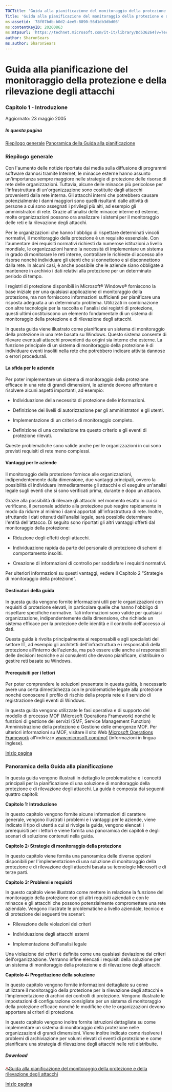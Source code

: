 ```yaml
---
TOCTitle: 'Guida alla pianificazione del monitoraggio della protezione e della rilevazione degli attacchi - Capitolo 1'
Title: 'Guida alla pianificazione del monitoraggio della protezione e della rilevazione degli attacchi - Capitolo 1'
ms:assetid: '78f07bdb-b0d2-4ee5-8890-56d1db3dbd06'
ms:contentKeyID: 20200863
ms:mtpsurl: 'https://technet.microsoft.com/it-it/library/Dd536264(v=TechNet.10)'
author: SharonSears
ms.author: SharonSears
---
```


Guida alla pianificazione del monitoraggio della protezione e della rilevazione degli attacchi
==============================================================================================

### Capitolo 1 - Introduzione

Aggiornato: 23 maggio 2005

##### In questa pagina

[](#ebaa)[Riepilogo generale](#ebaa)
[](#eaaa)[Panoramica della Guida alla pianificazione](#eaaa)

### Riepilogo generale

Con l'aumento delle notizie riportate dai media sulla diffusione di programmi software dannosi tramite Internet, le minacce esterne hanno assunto un'importanza sempre maggiore nelle strategie di protezione delle risorse di rete delle organizzazioni. Tuttavia, alcune delle minacce più pericolose per l'infrastruttura di un'organizzazione sono costituite dagli attacchi provenienti dalla rete interna. Gli attacchi interni che potrebbero causare potenzialmente i danni maggiori sono quelli risultanti dalle attività di persone a cui sono assegnati i privilegi più alti, ad esempio gli amministratori di rete. Grazie all'analisi delle minacce interne ed esterne, molte organizzazioni possono ora analizzare i sistemi per il monitoraggio delle reti e la rilevazione degli attacchi.

Per le organizzazioni che hanno l'obbligo di rispettare determinati vincoli normativi, il monitoraggio della protezione è un requisito essenziale. Con l'aumentare dei requisiti normativi richiesti da numerose istituzioni a livello mondiale, le organizzazioni hanno la necessità di implementare un sistema in grado di monitorare le reti interne, controllare le richieste di accesso alle risorse nonché individuare gli utenti che si connettono e si disconnettono dalla rete. In alcuni casi, è anche possibile che le aziende siano obbligate a mantenere in archivio i dati relativi alla protezione per un determinato periodo di tempo.

I registri di protezione disponibili in Microsoft® Windows® forniscono la base iniziale per una qualsiasi applicazione di monitoraggio della protezione, ma non forniscono informazioni sufficienti per pianificare una risposta adeguata a un determinato problema. Utilizzati in combinazione con altre tecnologie per la raccolta e l'analisi dei registri di protezione, questi ultimi costituiscono un elemento fondamentale di un sistema di monitoraggio della protezione e di rilevazione degli attacchi.

In questa guida viene illustrato come pianificare un sistema di monitoraggio della protezione in una rete basata su Windows. Questo sistema consente di rilevare eventuali attacchi provenienti da origini sia interne che esterne. La funzione principale di un sistema di monitoraggio della protezione è di individuare eventi insoliti nella rete che potrebbero indicare attività dannose o errori procedurali.

#### La sfida per le aziende

Per poter implementare un sistema di monitoraggio della protezione efficace in una rete di grandi dimensioni, le aziende devono affrontare e risolvere alcuni aspetti importanti, ad esempio:

-   Individuazione della necessità di protezione delle informazioni.

-   Definizione dei livelli di autorizzazione per gli amministratori e gli utenti.

-   Implementazione di un criterio di monitoraggio completo.

-   Definizione di una correlazione tra questo criterio e gli eventi di protezione rilevati.

Queste problematiche sono valide anche per le organizzazioni in cui sono previsti requisiti di rete meno complessi.

#### Vantaggi per le aziende

Il monitoraggio della protezione fornisce alle organizzazioni, indipendentemente dalla dimensione, due vantaggi principali, ovvero la possibilità di individuare immediatamente gli attacchi e di eseguire un'analisi legale sugli eventi che si sono verificati prima, durante e dopo un attacco.

Grazie alla possibilità di rilevare gli attacchi nel momento esatto in cui si verificano, il personale addetto alla protezione può reagire rapidamente in modo da ridurre al minimo i danni apportati all'infrastruttura di rete. Inoltre, sfruttando i dati ottenuti dall'analisi legale, sarà possibile determinare l'entità dell'attacco. Di seguito sono riportati gli altri vantaggi offerti dal monitoraggio della protezione:

-   Riduzione degli effetti degli attacchi.

-   Individuazione rapida da parte del personale di protezione di schemi di comportamento insoliti.

-   Creazione di informazioni di controllo per soddisfare i requisiti normativi.

Per ulteriori informazioni su questi vantaggi, vedere il Capitolo 2 "Strategie di monitoraggio della protezione".

#### Destinatari della guida

In questa guida vengono fornite informazioni utili per le organizzazioni con requisiti di protezione elevati, in particolare quelle che hanno l'obbligo di rispettare specifiche normative. Tali informazioni sono valide per qualsiasi organizzazione, indipendentemente dalla dimensione, che richiede un sistema efficace per la protezione delle identità e il controllo dell'accesso ai dati.

Questa guida è rivolta principalmente ai responsabili e agli specialisti del settore IT, ad esempio gli architetti dell'infrastruttura e i responsabili della protezione all'interno dell'azienda, ma può essere utile anche ai responsabili delle decisioni tecniche e ai consulenti che devono pianificare, distribuire o gestire reti basate su Windows.

#### Prerequisiti per i lettori

Per poter comprendere le soluzioni presentate in questa guida, è necessario avere una certa dimestichezza con le problematiche legate alla protezione nonché conoscere il profilo di rischio della propria rete e il servizio di registrazione degli eventi di Windows.

In questa guida vengono utilizzate le fasi operativa e di supporto del modello di processo MOF (Microsoft Operations Framework) nonché le funzioni di gestione dei servizi (SMF, Service Management Function) Amministrazione della protezione e Gestione delle emergenze MOF. Per ulteriori informazioni su MOF, visitare il sito Web [Microsoft Operations Framework](http://www.microsoft.com/mof) all'indirizzo www.microsoft.com/mof (informazioni in lingua inglese).

[](#mainsection)[Inizio pagina](#mainsection)

### Panoramica della Guida alla pianificazione

In questa guida vengono illustrati in dettaglio le problematiche e i concetti principali per la pianificazione di una soluzione di monitoraggio della protezione e di rilevazione degli attacchi. La guida è composta dai seguenti quattro capitoli:

**Capitolo 1: Introduzione**

In questo capitolo vengono fornite alcune informazioni di carattere generale, vengono illustrati i problemi e i vantaggi per le aziende, viene indicato il tipo di utenti a cui si rivolge la guida, vengono elencati i prerequisiti per i lettori e viene fornita una panoramica dei capitoli e degli scenari di soluzione contenuti nella guida.

**Capitolo 2: Strategie di monitoraggio della protezione**

In questo capitolo viene fornita una panoramica delle diverse opzioni disponibili per l'implementazione di una soluzione di monitoraggio della protezione e di rilevazione degli attacchi basata su tecnologie Microsoft e di terze parti.

**Capitolo 3: Problemi e requisiti**

In questo capitolo viene illustrato come mettere in relazione la funzione del monitoraggio della protezione con gli altri requisiti aziendali e con le minacce e gli attacchi che possono potenzialmente compromettere una rete aziendale. Vengono illustrate le problematiche a livello aziendale, tecnico e di protezione dei seguenti tre scenari:

-   Rilevazione delle violazioni dei criteri

-   Individuazione degli attacchi esterni

-   Implementazione dell'analisi legale

Una violazione dei criteri è definita come una qualsiasi deviazione dai criteri dell'organizzazione. Verranno infine elencati i requisiti della soluzione per un sistema di monitoraggio della protezione e di rilevazione degli attacchi.

**Capitolo 4: Progettazione della soluzione**

In questo capitolo vengono fornite informazioni dettagliate su come utilizzare il monitoraggio della protezione per la rilevazione degli attacchi e l'implementazione di archivi dei controlli di protezione. Vengono illustrate le impostazioni di configurazione consigliate per un sistema di monitoraggio della protezione efficace nonché le modifiche che le organizzazioni devono apportare ai criteri di protezione.

In questo capitolo vengono inoltre fornite istruzioni dettagliate su come implementare un sistema di monitoraggio della protezione nelle organizzazioni di grandi dimensioni. Viene inoltre indicato come risolvere i problemi di archiviazione per volumi elevati di eventi di protezione e come pianificare una strategia di rilevazione degli attacchi nelle reti distribuite.

##### Download

[![](/security-updates/images/Dd536264.icon_exe(it-it,TechNet.10).gif)Guida alla pianificazione del monitoraggio della protezione e della rilevazione degli attacchi](http://go.microsoft.com/fwlink/?linkid=41310)

[](#mainsection)[Inizio pagina](#mainsection)
